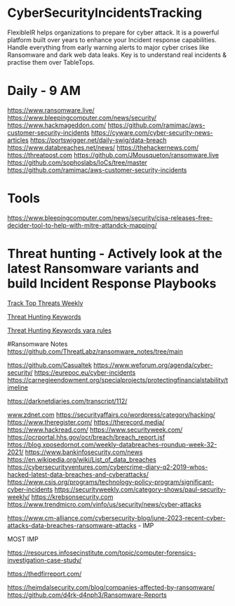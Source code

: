 # CyberSecurityIncidentsTracking
FlexibleIR helps organizations to prepare for cyber attack. It is a powerful platform built over years to enhance your Incident response capabilities. Handle everything from early warning alerts to major cyber crises like Ransomware and dark web data leaks. Key is to understand real incidents &amp; practise them over TableTops. 

# Daily - 9 AM
https://www.ransomware.live/
https://www.bleepingcomputer.com/news/security/
https://www.hackmageddon.com/
https://github.com/ramimac/aws-customer-security-incidents
https://cyware.com/cyber-security-news-articles
https://portswigger.net/daily-swig/data-breach
https://www.databreaches.net/news/
https://thehackernews.com/
https://threatpost.com
https://github.com/JMousqueton/ransomware.live
https://github.com/sophoslabs/IoCs/tree/master
https://github.com/ramimac/aws-customer-security-incidents

# Tools
https://www.bleepingcomputer.com/news/security/cisa-releases-free-decider-tool-to-help-with-mitre-attandck-mapping/

# Threat hunting - Actively look at the latest Ransomware variants and build Incident Response Playbooks
[Track Top Threats Weekly](https://hackmanac.com/news/hack-tuesday-week-23-29-october-2024)

[Threat Hunting Keywords](https://github.com/mthcht/ThreatHunting-Keywords-yara-rules)

[Threat Hunting Keywords yara rules](https://github.com/mthcht/ThreatHunting-Keywords-yara-rules)

#Ransomware Notes
https://github.com/ThreatLabz/ransomware_notes/tree/main

https://github.com/Casualtek 
https://www.weforum.org/agenda/cyber-security/
https://eurepoc.eu/cyber-incidents
https://carnegieendowment.org/specialprojects/protectingfinancialstability/timeline

https://darknetdiaries.com/transcript/112/

www.zdnet.com
https://securityaffairs.co/wordpress/category/hacking/
https://www.theregister.com/
https://therecord.media/
https://www.hackread.com/
https://www.securityweek.com/
https://ocrportal.hhs.gov/ocr/breach/breach_report.jsf
https://blog.xposedornot.com/weekly-databreaches-roundup-week-32-2021/
https://www.bankinfosecurity.com/news
https://en.wikipedia.org/wiki/List_of_data_breaches
https://cybersecurityventures.com/cybercrime-diary-q2-2019-whos-hacked-latest-data-breaches-and-cyberattacks/
https://www.csis.org/programs/technology-policy-program/significant-cyber-incidents
https://securityweekly.com/category-shows/paul-security-weekly/
https://krebsonsecurity.com
https://www.trendmicro.com/vinfo/us/security/news/cyber-attacks


https://www.cm-alliance.com/cybersecurity-blog/june-2023-recent-cyber-attacks-data-breaches-ransomware-attacks - IMP


MOST IMP


https://resources.infosecinstitute.com/topic/computer-forensics-investigation-case-study/



https://thedfirreport.com/





https://heimdalsecurity.com/blog/companies-affected-by-ransomware/
https://github.com/d4rk-d4nph3/Ransomware-Reports
